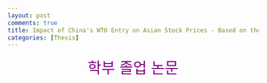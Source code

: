 ```yaml
---
layout: post
comments: true
title: Impact of China's WTO Entry on Asian Stock Prices - Based on the VAR-EGARCH Model
categories: [Thesis]
---
```


<center><span style="color:purple;font-size:30px">학부 졸업 논문</span></center>

<object type="application/pdf" data="https://kyjmath.github.io/姜荣镇 毕业论文.pdf" width="850" height="1000">
<param name="src" value="https://kyjmath.github.io/姜荣镇 毕业论文.pdf">
</object>
